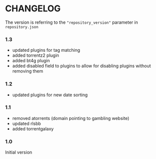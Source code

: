 # CHANGELOG

The version is referring to the `"repository_version"` parameter in `repository.json`

### 1.3

- updated plugins for tag matching
- added torrentz2 plugin
- added bt4g plugin
- added disabled field to plugins to allow for disabling plugins without removing them

### 1.2

- updated plugins for new date sorting

### 1.1

- removed atorrents (domain pointing to gambling website)
- updated rlsbb
- added torrentgalaxy

### 1.0

Initial version
